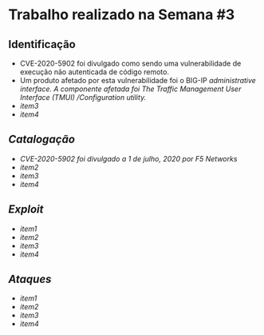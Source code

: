 
# Trabalho realizado na Semana #3


## Identificação

 - CVE-2020-5902 foi divulgado como sendo uma vulnerabilidade de execução não autenticada de código remoto.
 - Um produto afetado por esta vulnerabilidade foi o BIG-IP <em>administrative interface<em>. A componente afetada foi <em>The Traffic Management User Interface (TMUI) /Configuration utility<em>.
 - item3
 - item4

## Catalogação

- CVE-2020-5902 foi divulgado a 1 de julho, 2020 por F5 Networks
- item2
- item3
- item4

## Exploit

- item1
- item2
- item3
- item4

## Ataques

- item1
- item2
- item3
- item4
